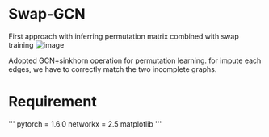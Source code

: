 # Swap-GCN
First approach with inferring permutation matrix combined with swap training
![image](https://user-images.githubusercontent.com/35905280/95421438-6af37e00-0978-11eb-88be-b2c041dcf9c2.png)

Adopted GCN+sinkhorn operation for permutation learning.
for impute each edges, we have to correctly match the two incomplete graphs.

# Requirement
'''
pytorch = 1.6.0 
networkx = 2.5
 matplotlib
''' 

